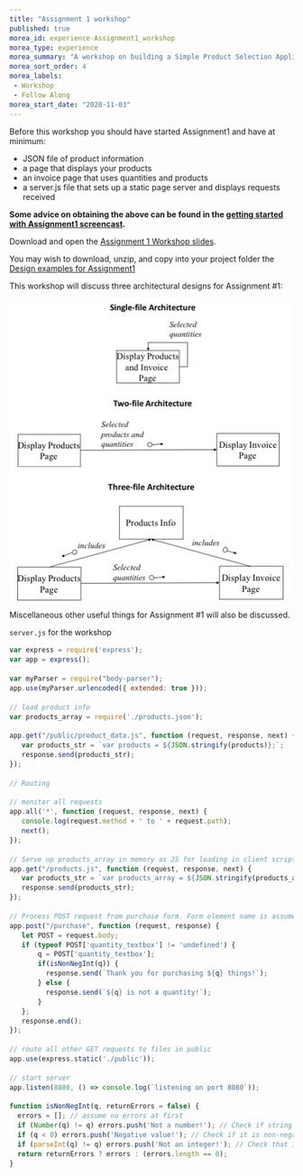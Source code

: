 ```yaml
--- 
title: "Assignment 1 workshop" 
published: true 
morea_id: experience-Assignment1_workshop
morea_type: experience 
morea_summary: "A workshop on building a Simple Product Selection Application"
morea_sort_order: 4
morea_labels:
 - Workshop
 - Follow Along
morea_start_date: "2020-11-03"
---
```

Before this workshop you should have started Assignment1 and have at minimum:

- JSON file of product information
- a page that displays your products
- an invoice page that uses quantities and products
- a server.js file that sets up a static page server and displays requests received

**Some advice on obtaining the above can be found in the [getting started with Assignment1 screencast](https://youtu.be/3YJsgGSL_uc).**

Download and open the [Assignment 1 Workshop slides](A1_Workshop_ITM352.ppt).

You may wish to download, unzip, and copy into your project folder the [Design examples for Assignment1](Assignment1_Design_Examples.zip) 

This workshop will discuss three architectural designs for Assignment #1:

![architectural designs](architectures.png)

Miscellaneous other useful things for Assignment #1 will also be discussed.

`server.js` for the workshop
```Javascript
var express = require('express');
var app = express();

var myParser = require("body-parser");
app.use(myParser.urlencoded({ extended: true }));

// load product info
var products_array = require('./products.json');

app.get("/public/product_data.js", function (request, response, next) {
   var products_str = `var products = ${JSON.stringify(products)};`;
   response.send(products_str);
});

// Routing 

// monitor all requests
app.all('*', function (request, response, next) {
   console.log(request.method + ' to ' + request.path);
   next();
});

// Serve up products_array in memory as JS for loading in client script
app.get("/products.js", function (request, response, next) {
   var products_str = `var products_array = ${JSON.stringify(products_array)};`;
   response.send(products_str);
});

// Process POST request from purchase form. Form element name is assumed to be quantity_textbox 
app.post("/purchase", function (request, response) {
   let POST = request.body;
   if (typeof POST['quantity_textbox'] != 'undefined') {
       q = POST['quantity_textbox'];
       if(isNonNegInt(q)) {
         response.send(`Thank you for purchasing ${q} things!`);
       } else {
         response.send(`${q} is not a quantity!`);
       }
   }; 
   response.end();
});

// route all other GET requests to files in public 
app.use(express.static('./public'));

// start server
app.listen(8080, () => console.log(`listening on port 8080`));

function isNonNegInt(q, returnErrors = false) {
  errors = []; // assume no errors at first
  if (Number(q) != q) errors.push('Not a number!'); // Check if string is a number value
  if (q < 0) errors.push('Negative value!'); // Check if it is non-negative
  if (parseInt(q) != q) errors.push('Not an integer!'); // Check that it is an integer
  return returnErrors ? errors : (errors.length == 0);
}
```